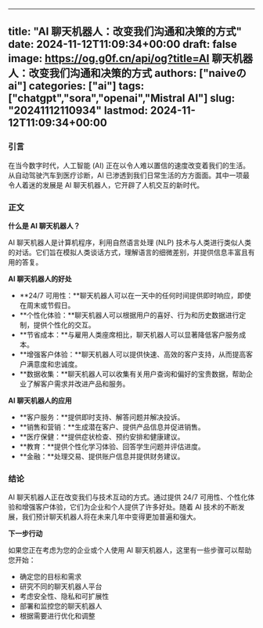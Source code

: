 
---
title: "AI 聊天机器人：改变我们沟通和决策的方式"
date: 2024-11-12T11:09:34+00:00
draft: false
image: https://og.g0f.cn/api/og?title=AI 聊天机器人：改变我们沟通和决策的方式
authors: ["naiveのai"]
categories: ["ai"]
tags: ["chatgpt","sora","openai","Mistral AI"]
slug: "20241112110934"
lastmod: 2024-11-12T11:09:34+00:00
---
### 引言

在当今数字时代，人工智能 (AI) 正在以令人难以置信的速度改变着我们的生活。从自动驾驶汽车到医疗诊断，AI 已渗透到我们日常生活的方方面面。其中一项最令人着迷的发展是 AI 聊天机器人，它开辟了人机交互的新时代。

### 正文

**什么是 AI 聊天机器人？**

AI 聊天机器人是计算机程序，利用自然语言处理 (NLP) 技术与人类进行类似人类的对话。它们旨在模拟人类谈话方式，理解语言的细微差别，并提供信息丰富且有用的答复。

**AI 聊天机器人的好处**

* **24/7 可用性：**聊天机器人可以在一天中的任何时间提供即时响应，即使在周末或节假日。
* **个性化体验：**聊天机器人可以根据用户的喜好、行为和历史数据进行定制，提供个性化的交互。
* **节省成本：**与雇用人类座席相比，聊天机器人可以显著降低客户服务成本。
* **增强客户体验：**聊天机器人可以提供快速、高效的客户支持，从而提高客户满意度和忠诚度。
* **数据收集：**聊天机器人可以收集有关用户查询和偏好的宝贵数据，帮助企业了解客户需求并改进产品和服务。

**AI 聊天机器人的应用**

* **客户服务：**提供即时支持、解答问题并解决投诉。
* **销售和营销：**生成潜在客户、提供产品信息并促进销售。
* **医疗保健：**提供症状检查、预约安排和健康建议。
* **教育：**提供个性化学习体验、回答学生问题并评估进度。
* **金融：**处理交易、提供账户信息并提供财务建议。

### 结论

AI 聊天机器人正在改变我们与技术互动的方式。通过提供 24/7 可用性、个性化体验和增强客户体验，它们为企业和个人提供了许多好处。随着 AI 技术的不断发展，我们预计聊天机器人将在未来几年中变得更加普遍和强大。

**下一步行动**

如果您正在考虑为您的企业或个人使用 AI 聊天机器人，这里有一些步骤可以帮助您开始：

* 确定您的目标和需求
* 研究不同的聊天机器人平台
* 考虑安全性、隐私和可扩展性
* 部署和监控您的聊天机器人
* 根据需要进行优化和调整